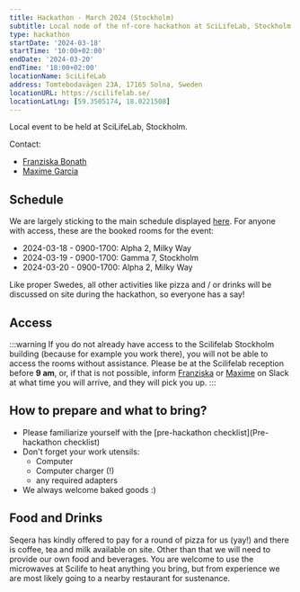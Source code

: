 ```yaml
---
title: Hackathon - March 2024 (Stockholm)
subtitle: Local node of the nf-core hackathon at SciLifeLab, Stockholm.
type: hackathon
startDate: '2024-03-18'
startTime: '10:00+02:00'
endDate: '2024-03-20'
endTime: '18:00+02:00'
locationName: SciLifeLab
address: Tomtebodavägen 23A, 17165 Solna, Sweden
locationURL: https://scilifelab.se/
locationLatLng: [59.3505174, 18.0221508]
---
```


Local event to be held at SciLifeLab, Stockholm.

Contact:

- [<i class="fab fa-slack"></i> Franziska Bonath](https://nfcore.slack.com/team/UGP9YUCKD)
- [<i class="fab fa-slack"></i> Maxime Garcia](https://nfcore.slack.com/team/UE6D8290F)

## Schedule

We are largely sticking to the main schedule displayed [here](https://nf-co.re/events/2024/hackathon-march-2024#schedule). For anyone with access, these are the booked rooms for the event:

- 2024-03-18 - 0900-1700: Alpha 2, Milky Way
- 2024-03-19 - 0900-1700: Gamma 7, Stockholm
- 2024-03-20 - 0900-1700: Alpha 2, Milky Way

Like proper Swedes, all other activities like pizza and / or drinks will be discussed on site during the hackathon, so everyone has a say!

## Access

:::warning
If you do not already have access to the Scilifelab Stockholm building (because for example you work there), you will not be able to access the rooms without assistance. Please be at the Scilifelab reception before **9 am**, or, if that is not possible, inform [Franziska](https://nfcore.slack.com/team/UGP9YUCKD) or [Maxime](https://nfcore.slack.com/team/UE6D8290F) on Slack at what time you will arrive, and they will pick you up.
:::

## How to prepare and what to bring?

- Please familiarize yourself with the [pre-hackathon checklist](Pre-hackathon checklist)
- Don't forget your work utensils:
  - Computer
  - Computer charger (!)
  - any required adapters
- We always welcome baked goods :)

## Food and Drinks

Seqera has kindly offered to pay for a round of pizza for us (yay!) and there is coffee, tea and milk available on site. Other than that we will need to provide our own food and beverages. You are welcome to use the microwaves at Scilife to heat anything you bring, but from experience we are most likely going to a nearby restaurant for sustenance.
